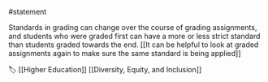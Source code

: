 #statement 

Standards in grading can change over the course of grading assignments, and students who were graded first can have a more or less strict standard than students graded towards the end. [[It can be helpful to look at graded assignments again to make sure the same standard is being applied]]

🏷 [[Higher Education]] [[Diversity, Equity, and Inclusion]]